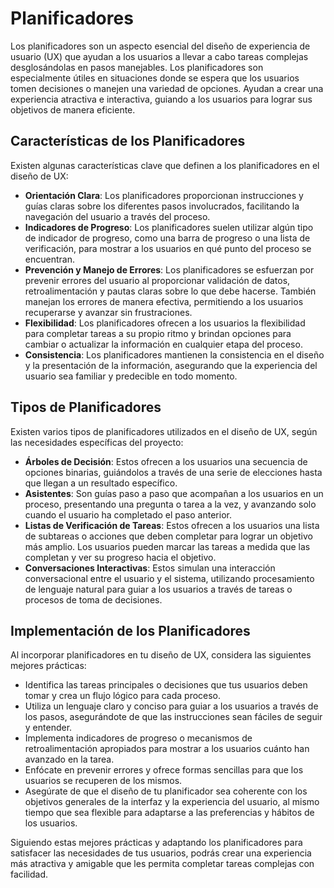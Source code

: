 # Planificadores

Los planificadores son un aspecto esencial del diseño de experiencia de usuario (UX) que ayudan a los usuarios a llevar a cabo tareas complejas desglosándolas en pasos manejables. Los planificadores son especialmente útiles en situaciones donde se espera que los usuarios tomen decisiones o manejen una variedad de opciones. Ayudan a crear una experiencia atractiva e interactiva, guiando a los usuarios para lograr sus objetivos de manera eficiente.

## Características de los Planificadores

Existen algunas características clave que definen a los planificadores en el diseño de UX:

- **Orientación Clara**: Los planificadores proporcionan instrucciones y guías claras sobre los diferentes pasos involucrados, facilitando la navegación del usuario a través del proceso.
- **Indicadores de Progreso**: Los planificadores suelen utilizar algún tipo de indicador de progreso, como una barra de progreso o una lista de verificación, para mostrar a los usuarios en qué punto del proceso se encuentran.
- **Prevención y Manejo de Errores**: Los planificadores se esfuerzan por prevenir errores del usuario al proporcionar validación de datos, retroalimentación y pautas claras sobre lo que debe hacerse. También manejan los errores de manera efectiva, permitiendo a los usuarios recuperarse y avanzar sin frustraciones.
- **Flexibilidad**: Los planificadores ofrecen a los usuarios la flexibilidad para completar tareas a su propio ritmo y brindan opciones para cambiar o actualizar la información en cualquier etapa del proceso.
- **Consistencia**: Los planificadores mantienen la consistencia en el diseño y la presentación de la información, asegurando que la experiencia del usuario sea familiar y predecible en todo momento.

## Tipos de Planificadores

Existen varios tipos de planificadores utilizados en el diseño de UX, según las necesidades específicas del proyecto:

- **Árboles de Decisión**: Estos ofrecen a los usuarios una secuencia de opciones binarias, guiándolos a través de una serie de elecciones hasta que llegan a un resultado específico.
- **Asistentes**: Son guías paso a paso que acompañan a los usuarios en un proceso, presentando una pregunta o tarea a la vez, y avanzando solo cuando el usuario ha completado el paso anterior.
- **Listas de Verificación de Tareas**: Estos ofrecen a los usuarios una lista de subtareas o acciones que deben completar para lograr un objetivo más amplio. Los usuarios pueden marcar las tareas a medida que las completan y ver su progreso hacia el objetivo.
- **Conversaciones Interactivas**: Estos simulan una interacción conversacional entre el usuario y el sistema, utilizando procesamiento de lenguaje natural para guiar a los usuarios a través de tareas o procesos de toma de decisiones.

## Implementación de los Planificadores

Al incorporar planificadores en tu diseño de UX, considera las siguientes mejores prácticas:

- Identifica las tareas principales o decisiones que tus usuarios deben tomar y crea un flujo lógico para cada proceso.
- Utiliza un lenguaje claro y conciso para guiar a los usuarios a través de los pasos, asegurándote de que las instrucciones sean fáciles de seguir y entender.
- Implementa indicadores de progreso o mecanismos de retroalimentación apropiados para mostrar a los usuarios cuánto han avanzado en la tarea.
- Enfócate en prevenir errores y ofrece formas sencillas para que los usuarios se recuperen de los mismos.
- Asegúrate de que el diseño de tu planificador sea coherente con los objetivos generales de la interfaz y la experiencia del usuario, al mismo tiempo que sea flexible para adaptarse a las preferencias y hábitos de los usuarios.

Siguiendo estas mejores prácticas y adaptando los planificadores para satisfacer las necesidades de tus usuarios, podrás crear una experiencia más atractiva y amigable que les permita completar tareas complejas con facilidad.
